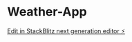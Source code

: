 # Weather-App

[Edit in StackBlitz next generation editor ⚡️](https://stackblitz.com/~/github.com/abdurrabkhan3263/Weather-App)